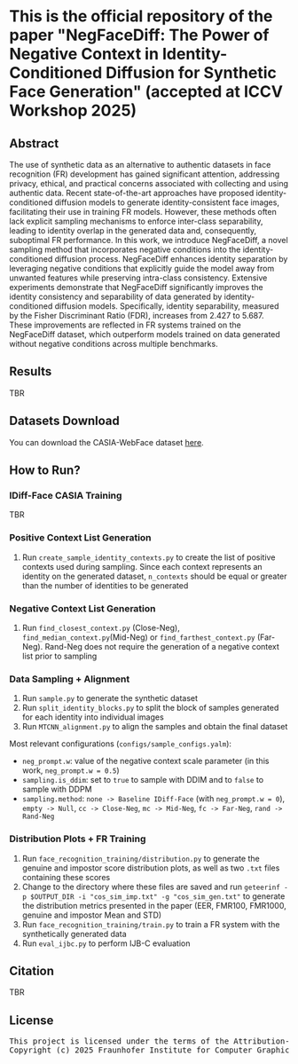 # This is the official repository of the paper "NegFaceDiff: The Power of Negative Context in Identity-Conditioned Diffusion for Synthetic Face Generation" (accepted at ICCV Workshop 2025)

## Abstract

The use of synthetic data as an alternative to authentic datasets in face recognition (FR) development has gained significant attention, addressing privacy, ethical, and practical concerns associated with collecting and using authentic data.
Recent state-of-the-art approaches have proposed identity-conditioned diffusion models to generate identity-consistent face images, facilitating their use in training FR models. However, these methods often lack explicit sampling mechanisms to enforce inter-class separability, leading to identity overlap in the generated data and, consequently, suboptimal FR performance. In this work, we introduce NegFaceDiff, a novel sampling method that incorporates negative conditions into the identity-conditioned diffusion process. NegFaceDiff enhances identity separation by leveraging negative conditions that explicitly guide the model away from unwanted features while preserving intra-class consistency. Extensive experiments demonstrate that NegFaceDiff significantly improves the identity consistency and separability of data generated by identity-conditioned diffusion models. Specifically, identity separability, measured by the Fisher Discriminant Ratio (FDR), increases from 2.427 to 5.687. These improvements are reflected in FR systems trained on the NegFaceDiff dataset, which outperform models trained on data generated without negative conditions across multiple benchmarks.

## Results

TBR

## Datasets Download

You can download the CASIA-WebFace dataset [here](https://github.com/deepinsight/insightface/tree/master/recognition/_datasets_).

## How to Run?

### IDiff-Face CASIA Training
TBR

### Positive Context List Generation
1. Run `create_sample_identity_contexts.py` to create the list of positive contexts used during sampling. Since each context represents an identity on the generated dataset, `n_contexts` should be equal or greater than the number of identities to be generated

### Negative Context List Generation
1. Run `find_closest_context.py` (Close-Neg), `find_median_context.py`(Mid-Neg) or `find_farthest_context.py` (Far-Neg). Rand-Neg does not require the generation of a negative context list prior to sampling

### Data Sampling + Alignment
1. Run `sample.py` to generate the synthetic dataset
2. Run `split_identity_blocks.py` to split the block of samples generated for each identity into individual images
3. Run `MTCNN_alignment.py` to align the samples and obtain the final dataset

Most relevant configurations (`configs/sample_configs.yalm`): 
- `neg_prompt.w`: value of the negative context scale parameter (in this work, `neg_prompt.w = 0.5`)
- `sampling.is_ddim`: set to `true` to sample with DDIM and to `false` to sample with DDPM
- `sampling.method`: `none -> Baseline IDiff-Face` (with `neg_prompt.w = 0`), `empty -> Null`, `cc -> Close-Neg`, `mc -> Mid-Neg`, `fc -> Far-Neg`, `rand -> Rand-Neg`

### Distribution Plots + FR Training
1. Run `face_recognition_training/distribution.py` to generate the genuine and impostor score distribution plots, as well as two `.txt` files containing these scores
2. Change to the directory where these files are saved and run `geteerinf -p $OUTPUT_DIR -i "cos_sim_imp.txt" -g "cos_sim_gen.txt"` to generate the distribution metrics presented in the paper (EER, FMR100, FMR1000, genuine and impostor Mean and STD)
3. Run `face_recognition_training/train.py` to train a FR system with the synthetically generated data
4. Run `eval_ijbc.py` to perform IJB-C evaluation

## Citation

TBR

## License

<pre>This project is licensed under the terms of the Attribution-NonCommercial 4.0 International (CC BY-NC 4.0) license. 
Copyright (c) 2025 Fraunhofer Institute for Computer Graphics Research IGD Darmstadt </pre>

